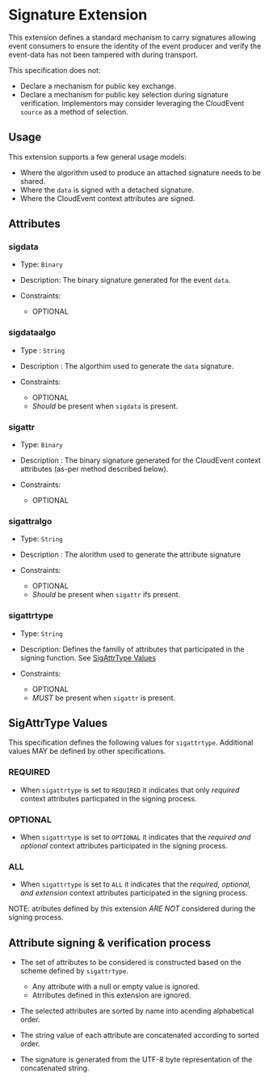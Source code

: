 # Signature Extension

This extension defines a standard mechanism to carry signatures allowing
event consumers to ensure the identity of the event producer and verify
the event-data has not been tampered with during transport.

This specification does not:

- Declare a mechanism for public key exchange.
- Declare a mechanism for public key selection during signature verification.
Implementors may consider leveraging the CloudEvent `source` as a method
of selection.

## Usage

This extension supports a few general usage models:

- Where the algorithm used to produce an attached signature needs to be shared.
- Where the `data` is signed with a detached signature.
- Where the CloudEvent context attributes are signed.

## Attributes

### sigdata

- Type: `Binary`
- Description: The binary signature generated for the event `data`.
- Constraints:

  - OPTIONAL

### sigdataalgo

- Type : `String`
- Description : The algorthim used to generate the `data` signature.
- Constraints:

  - OPTIONAL
  - *Should* be present when `sigdata` is present.

### sigattr

- Type: `Binary`
- Description : The binary signature generated for the CloudEvent context
attributes (as-per method described below).
- Constraints:

  - OPTIONAL

### sigattralgo

- Type: `String`
- Description : The alorithm used to generate the attribute signature
- Constraints:

  - OPTIONAL
  - *Should* be present when `sigattr` ifs present.

### sigattrtype

- Type: `String`
- Description: Defines the familly of attributes that participated in
the signing function. See [SigAttrType Values](sigattrtype-values)
- Constraints:

  - OPTIONAL
  - *MUST* be present when `sigattr` is present.

## SigAttrType Values

This specification defines the following values for `sigattrtype`. Additional
values MAY be defined by other specifications.

### REQUIRED

- When `sigattrtype` is set to `REQUIRED` it indicates that only *required*
context attributes particpated in the signing process.

### OPTIONAL

- When `sigattrtype` is set to `OPTIONAL` it indicates that the *required
and optional* context attributes participated in the signing process.

### ALL

- When `sigattrtype` is set to `ALL` it indicates that the *required, optional,
and extension* context attributes participated in the signing process.

NOTE: atributes defined by this extension *ARE NOT* considered during the
signing process.

## Attribute signing & verification process

- The set of attributes to be considered is constructed based on the scheme
defined by `sigattrtype`.

  - Any attribute with a null or empty value is ignored.
  - Atrributes defined in this extension are ignored.

- The selected attributes are sorted by name into acending alphabetical order.

- The string value of each attribute are concatenated according to sorted
order.

- The signature is generated from the UTF-8 byte representation of the
concatenated string.

[rfc4648]: https://tools.ietf.org/html/rfc4648